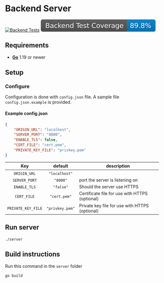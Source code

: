 # Backend Server
[![Backend Tests](https://github.com/JValtteri/qure/actions/workflows/backend-tests.yml/badge.svg)](https://github.com/JValtteri/qure/actions/workflows/backend-tests.yml)
![Backend Coverage](https://github.com/JValtteri/qure/blob/badges/.badges/main/backend-coverage-badge.svg)

## Requirements

- [**Go**](https://go.dev/) 1.19 or newer

## Setup

### Configure

Configuration is done with `config.json` file. A sample file `config.json.example` is provided.

#### Example config.json
```json
{
    "ORIGIN_URL": "localhost",
    "SERVER_PORT": "8000",
    "ENABLE_TLS": false,
    "CERT_FILE": "cert.pem",
    "PRIVATE_KEY_FILE": "privkey.pem"
}
```

| Key | default | description |
| :--: | :--: | -- |
| `ORIGIN_URL` | `"localhost"` |  |
| `SERVER_PORT` | `"8000"` | port the server is listening on |
| `ENABLE_TLS` | `"false"` | Should the server use HTTPS |
| `CERT_FILE` | `"cert.pem"` | Certificate file for use with HTTPS (optional) |
| `PRIVATE_KEY_FILE` | `"privkey.pem"` | Private key file for use with HTTPS (optional) |

## Run server

```
./server
```

## Build instructions

Run this command in the `server` folder
```
go build
```
